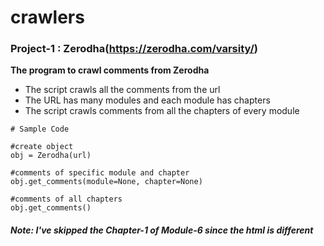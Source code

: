# crawlers

### Project-1 : Zerodha(https://zerodha.com/varsity/)

<span>
  <b>The program to crawl comments from Zerodha</b>
  <ul>
    <li>The script crawls all the comments from the url</li>
    <li>The URL has many modules and each module has chapters</li>
    <li>The script crawls comments from all the chapters of every module</li>
  </ul>  
</span>


```
# Sample Code

#create object
obj = Zerodha(url)

#comments of specific module and chapter
obj.get_comments(module=None, chapter=None)

#comments of all chapters
obj.get_comments()
```

##### Note: I've skipped the Chapter-1 of Module-6 since the html is different
